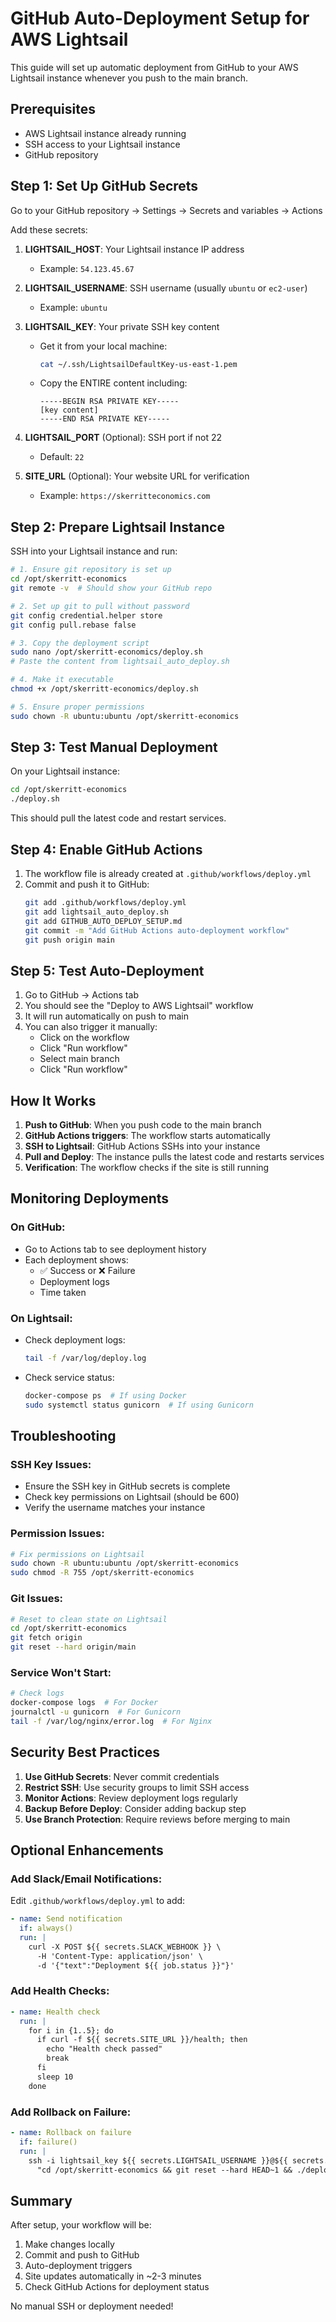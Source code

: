 # GitHub Auto-Deployment Setup for AWS Lightsail

This guide will set up automatic deployment from GitHub to your AWS Lightsail instance whenever you push to the main branch.

## Prerequisites
- AWS Lightsail instance already running
- SSH access to your Lightsail instance
- GitHub repository

## Step 1: Set Up GitHub Secrets

Go to your GitHub repository → Settings → Secrets and variables → Actions

Add these secrets:

1. **LIGHTSAIL_HOST**: Your Lightsail instance IP address
   - Example: `54.123.45.67`

2. **LIGHTSAIL_USERNAME**: SSH username (usually `ubuntu` or `ec2-user`)
   - Example: `ubuntu`

3. **LIGHTSAIL_KEY**: Your private SSH key content
   - Get it from your local machine:
     ```bash
     cat ~/.ssh/LightsailDefaultKey-us-east-1.pem
     ```
   - Copy the ENTIRE content including:
     ```
     -----BEGIN RSA PRIVATE KEY-----
     [key content]
     -----END RSA PRIVATE KEY-----
     ```

4. **LIGHTSAIL_PORT** (Optional): SSH port if not 22
   - Default: `22`

5. **SITE_URL** (Optional): Your website URL for verification
   - Example: `https://skerritteconomics.com`

## Step 2: Prepare Lightsail Instance

SSH into your Lightsail instance and run:

```bash
# 1. Ensure git repository is set up
cd /opt/skerritt-economics
git remote -v  # Should show your GitHub repo

# 2. Set up git to pull without password
git config credential.helper store
git config pull.rebase false

# 3. Copy the deployment script
sudo nano /opt/skerritt-economics/deploy.sh
# Paste the content from lightsail_auto_deploy.sh

# 4. Make it executable
chmod +x /opt/skerritt-economics/deploy.sh

# 5. Ensure proper permissions
sudo chown -R ubuntu:ubuntu /opt/skerritt-economics
```

## Step 3: Test Manual Deployment

On your Lightsail instance:

```bash
cd /opt/skerritt-economics
./deploy.sh
```

This should pull the latest code and restart services.

## Step 4: Enable GitHub Actions

1. The workflow file is already created at `.github/workflows/deploy.yml`
2. Commit and push it to GitHub:
   ```bash
   git add .github/workflows/deploy.yml
   git add lightsail_auto_deploy.sh
   git add GITHUB_AUTO_DEPLOY_SETUP.md
   git commit -m "Add GitHub Actions auto-deployment workflow"
   git push origin main
   ```

## Step 5: Test Auto-Deployment

1. Go to GitHub → Actions tab
2. You should see the "Deploy to AWS Lightsail" workflow
3. It will run automatically on push to main
4. You can also trigger it manually:
   - Click on the workflow
   - Click "Run workflow"
   - Select main branch
   - Click "Run workflow"

## How It Works

1. **Push to GitHub**: When you push code to the main branch
2. **GitHub Actions triggers**: The workflow starts automatically
3. **SSH to Lightsail**: GitHub Actions SSHs into your instance
4. **Pull and Deploy**: The instance pulls the latest code and restarts services
5. **Verification**: The workflow checks if the site is still running

## Monitoring Deployments

### On GitHub:
- Go to Actions tab to see deployment history
- Each deployment shows:
  - ✅ Success or ❌ Failure
  - Deployment logs
  - Time taken

### On Lightsail:
- Check deployment logs:
  ```bash
  tail -f /var/log/deploy.log
  ```
- Check service status:
  ```bash
  docker-compose ps  # If using Docker
  sudo systemctl status gunicorn  # If using Gunicorn
  ```

## Troubleshooting

### SSH Key Issues:
- Ensure the SSH key in GitHub secrets is complete
- Check key permissions on Lightsail (should be 600)
- Verify the username matches your instance

### Permission Issues:
```bash
# Fix permissions on Lightsail
sudo chown -R ubuntu:ubuntu /opt/skerritt-economics
sudo chmod -R 755 /opt/skerritt-economics
```

### Git Issues:
```bash
# Reset to clean state on Lightsail
cd /opt/skerritt-economics
git fetch origin
git reset --hard origin/main
```

### Service Won't Start:
```bash
# Check logs
docker-compose logs  # For Docker
journalctl -u gunicorn  # For Gunicorn
tail -f /var/log/nginx/error.log  # For Nginx
```

## Security Best Practices

1. **Use GitHub Secrets**: Never commit credentials
2. **Restrict SSH**: Use security groups to limit SSH access
3. **Monitor Actions**: Review deployment logs regularly
4. **Backup Before Deploy**: Consider adding backup step
5. **Use Branch Protection**: Require reviews before merging to main

## Optional Enhancements

### Add Slack/Email Notifications:
Edit `.github/workflows/deploy.yml` to add:
```yaml
- name: Send notification
  if: always()
  run: |
    curl -X POST ${{ secrets.SLACK_WEBHOOK }} \
      -H 'Content-Type: application/json' \
      -d '{"text":"Deployment ${{ job.status }}"}'
```

### Add Health Checks:
```yaml
- name: Health check
  run: |
    for i in {1..5}; do
      if curl -f ${{ secrets.SITE_URL }}/health; then
        echo "Health check passed"
        break
      fi
      sleep 10
    done
```

### Add Rollback on Failure:
```yaml
- name: Rollback on failure
  if: failure()
  run: |
    ssh -i lightsail_key ${{ secrets.LIGHTSAIL_USERNAME }}@${{ secrets.LIGHTSAIL_HOST }} \
      "cd /opt/skerritt-economics && git reset --hard HEAD~1 && ./deploy.sh"
```

## Summary

After setup, your workflow will be:
1. Make changes locally
2. Commit and push to GitHub
3. Auto-deployment triggers
4. Site updates automatically in ~2-3 minutes
5. Check GitHub Actions for deployment status

No manual SSH or deployment needed!